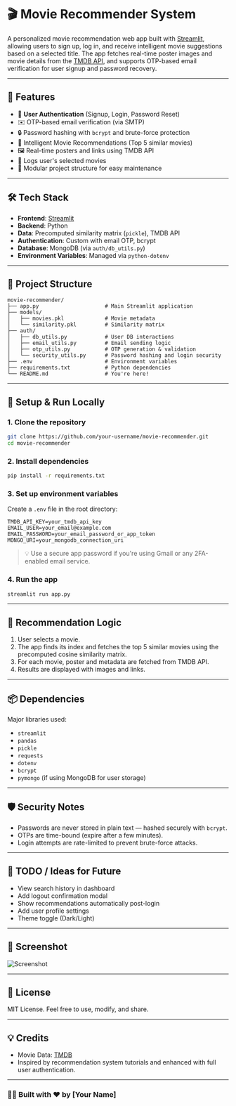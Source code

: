 
# 🎬 Movie Recommender System

A personalized movie recommendation web app built with [Streamlit](https://streamlit.io/), allowing users to sign up, log in, and receive intelligent movie suggestions based on a selected title. The app fetches real-time poster images and movie details from the [TMDB API](https://www.themoviedb.org/documentation/api), and supports OTP-based email verification for user signup and password recovery.

---

## 🚀 Features

- 🔐 **User Authentication** (Signup, Login, Password Reset)
- ✉️ OTP-based email verification (via SMTP)
- 🔒 Password hashing with `bcrypt` and brute-force protection
- 🎥 Intelligent Movie Recommendations (Top 5 similar movies)
- 🖼️ Real-time posters and links using TMDB API
- 📜 Logs user's selected movies
- 📂 Modular project structure for easy maintenance

---

## 🛠️ Tech Stack

- **Frontend**: [Streamlit](https://streamlit.io/)
- **Backend**: Python
- **Data**: Precomputed similarity matrix (`pickle`), TMDB API
- **Authentication**: Custom with email OTP, bcrypt
- **Database**: MongoDB (via `auth/db_utils.py`)
- **Environment Variables**: Managed via `python-dotenv`

---

## 📁 Project Structure

```
movie-recommender/
├── app.py                     # Main Streamlit application
├── models/
│   ├── movies.pkl             # Movie metadata
│   └── similarity.pkl         # Similarity matrix
├── auth/
│   ├── db_utils.py            # User DB interactions
│   ├── email_utils.py         # Email sending logic
│   ├── otp_utils.py           # OTP generation & validation
│   └── security_utils.py      # Password hashing and login security
├── .env                       # Environment variables
├── requirements.txt           # Python dependencies
└── README.md                  # You're here!
```

---

## 🧪 Setup & Run Locally

### 1. Clone the repository

```bash
git clone https://github.com/your-username/movie-recommender.git
cd movie-recommender
```

### 2. Install dependencies

```bash
pip install -r requirements.txt
```

### 3. Set up environment variables

Create a `.env` file in the root directory:

```env
TMDB_API_KEY=your_tmdb_api_key
EMAIL_USER=your_email@example.com
EMAIL_PASSWORD=your_email_password_or_app_token
MONGO_URI=your_mongodb_connection_uri
```

> 💡 Use a secure app password if you're using Gmail or any 2FA-enabled email service.

### 4. Run the app

```bash
streamlit run app.py
```

---

## 🧠 Recommendation Logic

1. User selects a movie.
2. The app finds its index and fetches the top 5 similar movies using the precomputed cosine similarity matrix.
3. For each movie, poster and metadata are fetched from TMDB API.
4. Results are displayed with images and links.

---

## 📦 Dependencies

Major libraries used:

- `streamlit`
- `pandas`
- `pickle`
- `requests`
- `dotenv`
- `bcrypt`
- `pymongo` (if using MongoDB for user storage)

---

## 🛡️ Security Notes

- Passwords are never stored in plain text — hashed securely with `bcrypt`.
- OTPs are time-bound (expire after a few minutes).
- Login attempts are rate-limited to prevent brute-force attacks.

---

## 📌 TODO / Ideas for Future

- View search history in dashboard
- Add logout confirmation modal
- Show recommendations automatically post-login
- Add user profile settings
- Theme toggle (Dark/Light)

---

## 📸 Screenshot

![Screenshot](https://via.placeholder.com/1000x600.png?text=Screenshot+of+Movie+Recommender+App)

---

## 📄 License

MIT License. Feel free to use, modify, and share.

---

## 💡 Credits

- Movie Data: [TMDB](https://www.themoviedb.org/)
- Inspired by recommendation system tutorials and enhanced with full user authentication.

---

### 🧑‍💻 Built with ❤️ by [Your Name]
